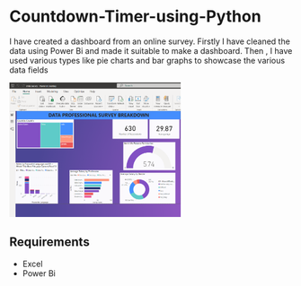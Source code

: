 # Countdown-Timer-using-Python
I have created a dashboard from an online survey. Firstly I have cleaned the data using Power Bi and made it suitable to make a dashboard. Then , I have used various types like pie charts and bar graphs to showcase the various data fields
  
  
  <img src="data/datasurvey.png" height="240" >






## Requirements
* Excel
* Power Bi
